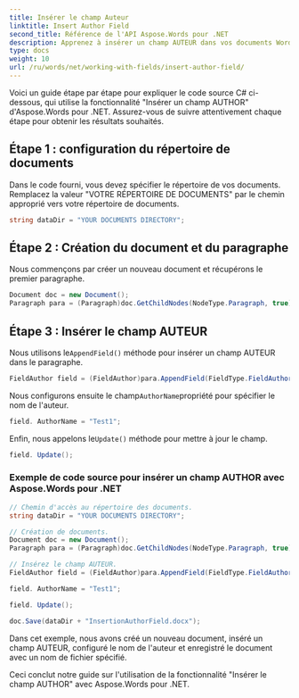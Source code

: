 ```yaml
---
title: Insérer le champ Auteur
linktitle: Insert Author Field
second_title: Référence de l'API Aspose.Words pour .NET
description: Apprenez à insérer un champ AUTEUR dans vos documents Word avec Aspose.Words pour .NET. Indiquez le nom de l'auteur pour personnaliser vos documents.
type: docs
weight: 10
url: /ru/words/net/working-with-fields/insert-author-field/
---
```



Voici un guide étape par étape pour expliquer le code source C# ci-dessous, qui utilise la fonctionnalité "Insérer un champ AUTHOR" d'Aspose.Words pour .NET. Assurez-vous de suivre attentivement chaque étape pour obtenir les résultats souhaités.

## Étape 1 : configuration du répertoire de documents

Dans le code fourni, vous devez spécifier le répertoire de vos documents. Remplacez la valeur "VOTRE RÉPERTOIRE DE DOCUMENTS" par le chemin approprié vers votre répertoire de documents.

```csharp
string dataDir = "YOUR DOCUMENTS DIRECTORY";
```

## Étape 2 : Création du document et du paragraphe

Nous commençons par créer un nouveau document et récupérons le premier paragraphe.

```csharp
Document doc = new Document();
Paragraph para = (Paragraph)doc.GetChildNodes(NodeType.Paragraph, true)[0];
```

## Étape 3 : Insérer le champ AUTEUR

 Nous utilisons le`AppendField()` méthode pour insérer un champ AUTEUR dans le paragraphe.

```csharp
FieldAuthor field = (FieldAuthor)para.AppendField(FieldType.FieldAuthor, false);
```

 Nous configurons ensuite le champ`AuthorName`propriété pour spécifier le nom de l'auteur.

```csharp
field. AuthorName = "Test1";
```

 Enfin, nous appelons le`Update()` méthode pour mettre à jour le champ.

```csharp
field. Update();
```

### Exemple de code source pour insérer un champ AUTHOR avec Aspose.Words pour .NET

```csharp
// Chemin d'accès au répertoire des documents.
string dataDir = "YOUR DOCUMENTS DIRECTORY";

// Création de documents.
Document doc = new Document();
Paragraph para = (Paragraph)doc.GetChildNodes(NodeType.Paragraph, true)[0];

// Insérez le champ AUTEUR.
FieldAuthor field = (FieldAuthor)para.AppendField(FieldType.FieldAuthor, false);

field. AuthorName = "Test1";

field. Update();

doc.Save(dataDir + "InsertionAuthorField.docx");
```

Dans cet exemple, nous avons créé un nouveau document, inséré un champ AUTEUR, configuré le nom de l'auteur et enregistré le document avec un nom de fichier spécifié.

Ceci conclut notre guide sur l'utilisation de la fonctionnalité "Insérer le champ AUTHOR" avec Aspose.Words pour .NET.
